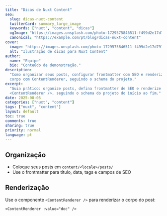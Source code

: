 ```yaml
---
title: "Dicas de Nuxt Content"
seo:
  slug: dicas-nuxt-content
  twitterCard: summary_large_image
  keywords: ["nuxt", "content", "dicas"]
  ogImage: "https://images.unsplash.com/photo-1729575846511-f499d2e17d79?fm=jpg&q=60&w=3000&ixlib=rb-4.1.0&ixid=M3wxMjA3fDB8MHxzZWFyY2h8Mnx8YmFzaWMlMjBiYWNrZ3JvdW5kfGVufDB8fDB8fHww"
  canonical: "https://example.com/pt/blog/dicas-nuxt-content"
cover:
  image: "https://images.unsplash.com/photo-1729575846511-f499d2e17d79?fm=jpg&q=60&w=3000&ixlib=rb-4.1.0&ixid=M3wxMjA3fDB8MHxzZWFyY2h8Mnx8YmFzaWMlMjBiYWNrZ3JvdW5kfGVufDB8fDB8fHww"
  alt: "Ilustração de dicas para Nuxt Content"
author:
  name: "Equipe"
  bio: "Conteúdo de demonstração."
description:
  "Como organizar seus posts, configurar frontmatter com SEO e renderizar o
  corpo com ContentRenderer, seguindo o schema do projeto."
excerpt:
  "Guia prático: organize posts, defina frontmatter de SEO e renderize com
  <ContentRenderer />, seguindo o schema do projeto do início ao fim."
date: 2025-08-05
categories: ["nuxt", "content"]
tags: ["nuxt", "content"]
layout: default
toc: true
comments: true
sharing: true
priority: normal
language: pt
---
```


## Organização

- Coloque seus posts em `content/<locale>/posts/`
- Use o frontmatter para título, data, tags e campos de SEO

## Renderização

Use o componente `<ContentRenderer />` para renderizar o corpo do post:

```vue
<ContentRenderer :value="doc" />
```
